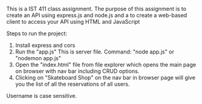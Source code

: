 This is a IST 411 class assignment. The purpose of this assignment is to create an API using express.js and node.js and a to create a web-based client to access your API using HTML and JavaScript

<!-- Instruction -->

Steps to run the project:

1. Install express and cors
2. Run the "app.js" This is server file. Command: "node app.js" or "nodemon app.js"
3. Open the "index.html" file from file explorer which opens the main page on browser with nav bar including CRUD options.
4. Clicking on "Skateboard Shop" on the nav bar in browser page will give you the list of all the reservations of all users.

Username is case sensitive.
